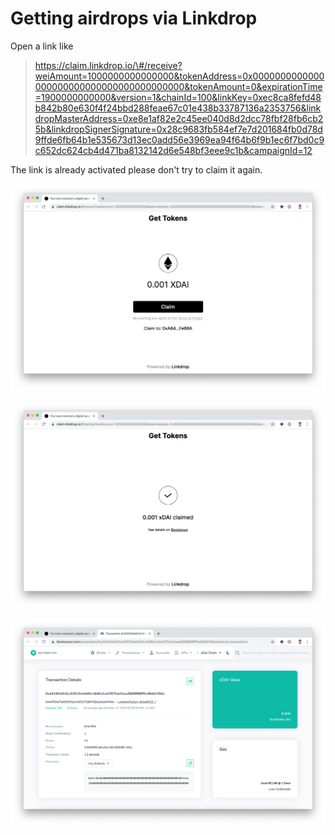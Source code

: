 # Getting airdrops via Linkdrop

Open a link like 

> https://claim.linkdrop.io/\#/receive?weiAmount=1000000000000000&tokenAddress=0x0000000000000000000000000000000000000000&tokenAmount=0&expirationTime=1900000000000&version=1&chainId=100&linkKey=0xec8ca8fefd48b842b80e630f4f24bbd288feae67c01e438b33787136a2353756&linkdropMasterAddress=0xe8e1af82e2c45ee040d8d2dcc78fbf28fb6cb25b&linkdropSignerSignature=0x28c9683fb584ef7e7d201684fb0d78d9ffde6fb64b1e535673d13ec0add56e3969ea94f64b6f9b1ec6f7bd0c9c652dc624cb4d471ba8132142d6e548bf3eee9c1b&campaignId=12

The link is already activated please don't try to claim it again. 

![](../../.gitbook/assets/screen-shot-2019-10-12-at-2.03.18-pm.png)



![](../../.gitbook/assets/screen-shot-2019-10-12-at-2.03.31-pm.png)

![](../../.gitbook/assets/screen-shot-2019-10-12-at-2.03.39-pm.png)





